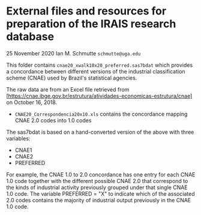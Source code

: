 # External files and resources for preparation of the IRAIS research database

25 November 2020
Ian M. Schmutte
`schmutte@uga.edu`

This folder contains `cnae20_xwalk10x20_preferred.sas7bdat` which provides a concordance between different versions of the industrial classification scheme (CNAE) used by Brazil's statistical agencies.

The raw data are from an Excel file retrieved from [https://cnae.ibge.gov.br/estrutura/atividades-economicas-estrutura/cnae] on October 16, 2018.

* `CNAE20_Correspondencia20x10.xls` contains the concordance mapping CNAE 2.0 codes into 1.0 codes

The sas7bdat is based on a hand-converted version of the above with three variables:

* CNAE1
* CNAE2
* PREFERRED

For example, the CNAE 1.0 to 2.0 concordance has one entry for each CNAE 1.0 code together with the different possible CNAE 2.0 that correspond to the kinds of industrial activity previously grouped under that single CNAE 1.0 code. The variable PREFERRED = "X" to indicate which of the associated 2.0 codes contains the majority of industrial output previously in the CNAE 1.0 code.
